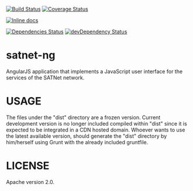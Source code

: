 [![Build Status](https://travis-ci.org/satnet-project/satnet-ng.svg?branch=master)](https://travis-ci.org/satnet-project/satnet-ng)
[![Coverage Status](https://coveralls.io/repos/satnet-project/satnet-ng/badge.svg)](https://coveralls.io/r/satnet-project/satnet-ng)

[![Inline docs](http://inch-ci.org/github/satnet-project/satnet-ng.png)](http://inch-ci.org/github/satnet-project/satnet-ng)

[![Dependencies Status](https://david-dm.org/satnet-project/satnet-ng.svg)](https://david-dm.org/satnet-project/satnet-ng.svg)
[![devDependency Status](https://david-dm.org/satnet-project/satnet-ng/dev-status.svg)](https://david-dm.org/satnet-project/satnet-ng#info=devDependencies)

satnet-ng
================
AngularJS application that implements a JavaScript user interface for the services of the SATNet network.

USAGE
================
The files under the "dist" directory are a frozen version. Current development version is no longer included compiled within "dist" since it is expected to be integrated in a CDN hosted domain. Whoever wants to use the latest available version, should generate the "dist" directory by him/herself using Grunt with the already included gruntfile.

LICENSE
================
Apache version 2.0.
